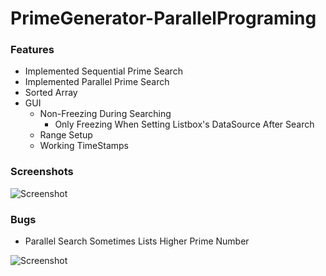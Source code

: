 # PrimeGenerator-ParallelPrograming

### Features

  - Implemented Sequential Prime Search
  - Implemented Parallel Prime Search
  - Sorted Array
  - GUI
    - Non-Freezing During Searching
        - Only Freezing When Setting Listbox's DataSource After Search 
    - Range Setup
    - Working TimeStamps

### Screenshots

![Screenshot](https://i.imgur.com/a87XMpP.png)

### Bugs

  - Parallel Search Sometimes Lists Higher Prime Number 
  
  ![Screenshot](https://i.imgur.com/fEX4chM.png)
